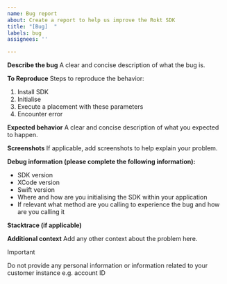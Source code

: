 ```yaml
---
name: Bug report
about: Create a report to help us improve the Rokt SDK
title: "[Bug]  "
labels: bug
assignees: ''

---
```


**Describe the bug**
A clear and concise description of what the bug is.

**To Reproduce**
Steps to reproduce the behavior:
1. Install SDK
2. Initialise
3. Execute a placement with these parameters
4. Encounter error

**Expected behavior**
A clear and concise description of what you expected to happen.

**Screenshots**
If applicable, add screenshots to help explain your problem.

**Debug information (please complete the following information):**
 - SDK version
 - XCode version
 - Swift version
 - Where and how are you initialising the SDK within your application
 - If relevant what method are you calling to experience the bug and how are you calling it

**Stacktrace (if applicable)**

**Additional context**
Add any other context about the problem here.


> [!IMPORTANT]
> Do not provide any personal information or information related to your customer instance e.g. account ID
